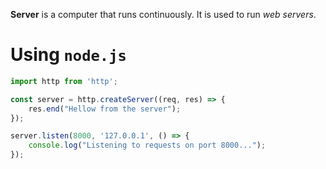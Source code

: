 **Server** is a computer that runs continuously.
	It is used to run *web servers*.

# Using `node.js`
``` JavaScript
import http from 'http';

const server = http.createServer((req, res) => {
	res.end("Hellow from the server");
});

server.listen(8000, '127.0.0.1', () => {
	console.log("Listening to requests on port 8000...");
});
```